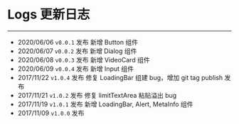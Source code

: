 # Logs 更新日志

---

- 2020/06/06 `v0.0.1` 发布 新增 Button 组件
- 2020/06/07 `v0.0.2` 发布 新增 Dialog 组件
- 2020/06/08 `v0.0.3` 发布 新增 VideoCard 组件
- 2020/06/09 `v0.0.4` 发布 新增 Input 组件
- 2017/11/22 `v1.0.4` 发布 修复 LoadingBar 组建 bug，增加 git tag publish 发布
- 2017/11/21 `v1.0.2` 发布 修复 limitTextArea 粘贴溢出 bug
- 2017/11/19 `v1.0.1` 发布 新增 LoadingBar, Alert, MetaInfo 组件
- 2017/11/09 `v1.0.0` 发布
